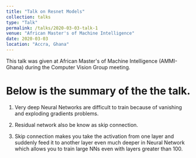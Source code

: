 ```yaml
---
title: "Talk on Resnet Models"
collection: talks
type: "Talk"
permalink: /talks/2020-03-03-talk-1
venue: "African Master's of Machine Intelligence"
date: 2020-03-03
location: "Accra, Ghana"
---
```


This talk was given at African Master's of Machine Intelligence (AMMI-Ghana) during the Computer Vision Group meeting.

# Below is the summary of the the talk.

1.  Very deep Neural Networks  are difficult to train because of vanishing and
 exploding gradients problems.
 
2. Residual network also be know as skip connection.

3. Skip connection makes you take the activation from one layer and
suddenly feed it to another layer even much deeper in Neural Network which allows
you to train large NNs even with layers greater than 100.
